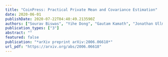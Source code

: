 ```yaml
---
title: "CoinPress: Practical Private Mean and Covariance Estimation"
date: 2020-06-01
publishDate: 2020-07-22T04:40:49.213590Z
authors: ["Sourav Biswas", "Yihe Dong", "Gautam Kamath", "Jonathan Ullman"]
publication_types: ["3"]
abstract: ""
featured: false
publication: "*arXiv preprint arXiv:2006.06618*"
url_pdf: "https://arxiv.org/abs/2006.06618"
---
```



